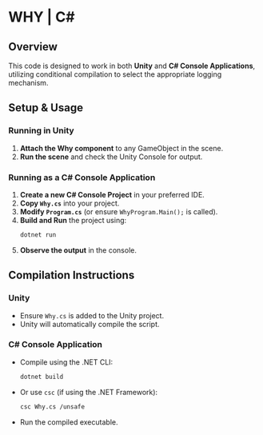 # WHY | C#

## Overview
This code is designed to work in both **Unity** and **C# Console Applications**, utilizing conditional compilation to select the appropriate logging mechanism.

## Setup & Usage

### Running in Unity
1. **Attach the Why component** to any GameObject in the scene.
2. **Run the scene** and check the Unity Console for output.

### Running as a C# Console Application
1. **Create a new C# Console Project** in your preferred IDE.
2. **Copy `Why.cs`** into your project.
3. **Modify `Program.cs`** (or ensure `WhyProgram.Main();` is called).
4. **Build and Run** the project using:
    ```sh
    dotnet run
    ```
5. **Observe the output** in the console.

## Compilation Instructions

### Unity
- Ensure `Why.cs` is added to the Unity project.
- Unity will automatically compile the script.

### C# Console Application
- Compile using the .NET CLI:
    ```sh
    dotnet build
    ```
- Or use `csc` (if using the .NET Framework):
    ```sh
    csc Why.cs /unsafe
    ```
- Run the compiled executable.